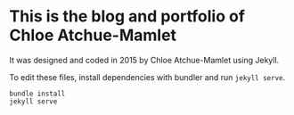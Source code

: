 # This is the blog and portfolio of Chloe Atchue-Mamlet

It was designed and coded in 2015 by Chloe Atchue-Mamlet using Jekyll.

To edit these files, install dependencies with bundler and run `jekyll serve`.

	bundle install
	jekyll serve